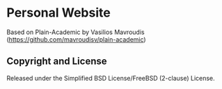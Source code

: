 # Personal Website

Based on Plain-Academic by Vasilios Mavroudis (https://github.com/mavroudisv/plain-academic)


## Copyright and License

Released under the  Simplified BSD License/FreeBSD (2-clause) License.